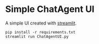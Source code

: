 # Simple ChatAgent UI

A simple UI created with [streamlit](https://streamlit.io/).

```shell
pip install -r requirements.txt
streamlit run ChatAgentUI.py
```